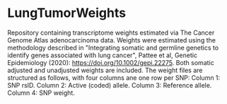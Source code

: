 # LungTumorWeights
Repository containing transcriptome weights estimated via The Cancer Genome Atlas adenocarcinoma data. Weights were estimated using the methodology described in "Integrating somatic and germline genetics to identify genes associated with lung cancer", Pattee et al, Genetic Epidemiology (2020): https://doi.org/10.1002/gepi.22275. Both somatic adjusted and unadjusted weights are included. The weight files are structured as follows, with four columns ane one row per SNP:
Column 1: SNP rsID.
Column 2: Active (coded) allele.
Column 3: Reference allele.
Column 4: SNP weight.
